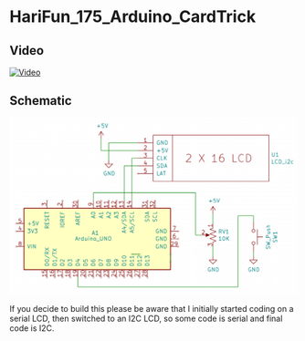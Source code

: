 # HariFun_175_Arduino_CardTrick

## Video
[![Video](http://img.youtube.com/vi/w__20bg0_ts/0.jpg)](http://www.youtube.com/watch?v=w__20bg0_ts)

## Schematic
![Schematic](https://github.com/hwiguna/HariFun_175_Arduino_CardTrick/blob/master/Schematic.PNG "Schematic")

If you decide to build this please be aware that I initially started coding on a serial LCD, then switched to an I2C LCD, so some code is serial and final code is I2C.
